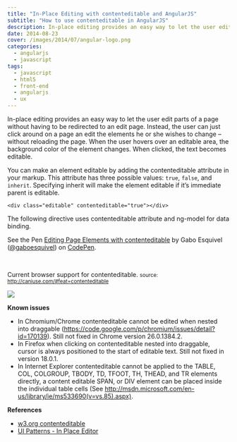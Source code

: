 ```yaml
---
title: "In-Place Editing with contenteditable and AngularJS"
subtitle: "How to use contenteditable in AngularJS"
description: In-place editing provides an easy way to let the user edit parts of a page without having to be redirected to an edit page. Instead, the user can just click around on a page an edit the elements he or she wishes to change – without reloading the page.
date: 2014-08-23
cover: /images/2014/07/angular-logo.png
categories:
  - angularjs
  - javascript
tags:
  - javascript
  - html5
  - front-end
  - angularjs
  - ux
---
```


In-place editing provides an easy way to let the user edit parts of a page without having to be redirected to an edit page. Instead, the user can just click around on a page an edit the elements he or she wishes to change – without reloading the page. When the user hovers over an editable area, the background color of the element changes. When clicked, the text becomes editable.

You can make an element editable by adding the contenteditable attribute in your markup. This attribute has three possible values: `true`, `false`, and `inherit`. Specifying inherit will make the element editable if it’s immediate parent is editable.

`<div class="editable" contenteditable="true"></div>`

The following directive uses contenteditable attribute and ng-model for data binding.

<p data-height="452" data-theme-id="8070" data-slug-hash="mgCAG" data-default-tab="result" class='codepen'>See the Pen <a href='http://codepen.io/gaboesquivel/pen/mgCAG/'>Editing Page Elements with contenteditable</a> by Gabo Esquivel (<a href='http://codepen.io/gaboesquivel'>@gaboesquivel</a>) on <a href='http://codepen.io'>CodePen</a>.</p>
<script async src="//codepen.io/assets/embed/ei.js"></script>

&nbsp;   
<!--more-->

Current browser support for contenteditable. <small>source: http://caniuse.com/#feat=contenteditable</small>

<div class='center-align-wrapper'>
	<img src='/images/2014/08/caniuse-content-editable.jpg' />
</div>

__Known issues__   
- In Chromium/Chrome contenteditable cannot be edited when nested into draggable (https://code.google.com/p/chromium/issues/detail?id=170139). Still not fixed in Chrome version 26.0.1384.2.  
- In Firefox when clicking on contenteditable nested into draggable, cursor is always positioned to the start of editable text. Still not fixed in version 18.0.1.  
- In Internet Explorer contenteditable cannot be applied to the TABLE, COL, COLGROUP, TBODY, TD, TFOOT, TH, THEAD, and TR elements directly, a content editable SPAN, or DIV element can be placed inside the individual table cells (See http://msdn.microsoft.com/en-us/library/ie/ms533690(v=vs.85).aspx).  

__References__  
- [w3.org contenteditable](http://www.w3.org/TR/html/editing.html#contenteditable)   
- [UI Patterns - In Place Editor](http://ui-patterns.com/patterns/inplaceeditor)   
